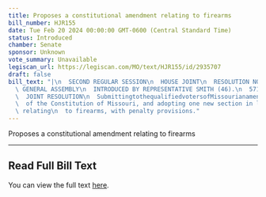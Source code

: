 ```yaml
---
title: Proposes a constitutional amendment relating to firearms
bill_number: HJR155
date: Tue Feb 20 2024 00:00:00 GMT-0600 (Central Standard Time)
status: Introduced
chamber: Senate
sponsor: Unknown
vote_summary: Unavailable
legiscan_url: https://legiscan.com/MO/text/HJR155/id/2935707
draft: false
bill_text: "|\n  SECOND REGULAR SESSION\n  HOUSE JOINT\n  RESOLUTION NO. 155\n  102ND\
  \ GENERAL ASSEMBLY\n  INTRODUCED BY REPRESENTATIVE SMITH (46).\n  5713H.01I DANARADEMANMILLER,ChiefClerk\n\
  \  JOINT RESOLUTION\n  SubmittingtothequalifiedvotersofMissourianamendmentrepealingSection23ofArticleI\n\
  \  of the Constitution of Missouri, and adopting one new section in lieu thereof\
  \ relating\n  to firearms, with penalty provisions."
---
```

Proposes a constitutional amendment relating to firearms

---

## Read Full Bill Text

You can view the full text [here](https://legiscan.com/MO/text/HJR155/id/2935707).
